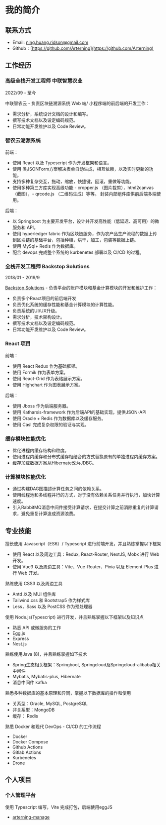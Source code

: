 # 我的简介

## 联系方式

- Email: [ning.huang.ridson@gmail.com](mailto:ning.huang.ridson@gmail.com)
- Github：[https://github.com/Arterning](https://github.com/Arterning)

## 工作经历

### 高级全栈开发工程师 中联智慧农业

2022/09 - 至今

中联智农云 -  负责区块链溯源系统 Web 端/ 小程序端的前后端的开发工作：

- 需求分析，系统设计文档的设计和编写。
- 撰写技术文档以及设定编码规范。
- 日常功能开发维护以及 Code Review。

### 智农云溯源系统

前端：

- 使用 React 以及 Typescript 作为开发框架和语言。
- 使用 类JSONForm方案解决表单自动生成，相互依赖，以及实时更新的功能。
- 支持多种复杂交互，拖动，缩放，快捷键，回滚，重做等功能。
- 使用多种第三方库实现高级功能 - cropper.js （图片裁剪），html2canvas（截图），- qrcode.js （二维码生成）等等。
封装内部组件库供前后端多端使用。

后端：

- 以 Springboot 为主要开发平台，设计并开发高性能（低延迟、高可用）的微服务和 API。
- 使用 hyperledger fabric 作为区块链服务，作为农产品生产流程的数据上传到区块链的基础平台，包括种植，烘干，加工，包装等数据上链。
- 使用 MySql+ Redis 作为数据库。
- 配合 devops 完成整个系统的 kurbenetes 部署以及 CI/CD 的过程。

### 全栈开发工程师 **Backstop Solutions**

2018/01 - 2019/9

[Backstop Solutions](https://www.backstopsolutions.com/about-backstop) - 负责平台的账户模块和基金计算模块的开发和维护工作：

- 负责多个React项目的前后端开发
- 负责优化系统的缓存性能和基金计算模块的计算性能。
- 负责系统的UI/UX升级。
- 需求分析，技术架构设计。
- 撰写技术文档以及设定编码规范。
- 日常功能开发维护以及 Code Review。

### React 项目

前端：

- 使用 React Redux 作为基础框架。
- 使用 Formik 作为表单方案。
- 使用 React-Grid 作为表格展示方案。
- 使用 Highchart 作为图表展示方案。

后端：

- 使用 Jboss 作为后端服务器。
- 使用 Katharsis-framework 作为后端API的基础实现，提供JSON-API
- 使用 Oracle + Redis 作为数据库以及缓存服务。
- 使用 Casl 完成复杂权限的验证与实现。

### 缓存模块性能优化

- 优化进程内缓存结构和粒度。
- 使用进程内缓存和分布式缓存相结合的方式替换原有的单独进程内缓存方案。
- 缓存加载数据方案从Hibernate改为JDBC。

### 计算模块性能优化

- 通过构建DAG图描述计算任务之间的依赖关系。
- 使用线程池和多线程并行的方式，对于没有依赖关系任务并行执行，加快计算速度。
- 引入RabbitMQ消息中间件接受计算请求，在提交计算之前消除重复的计算请求，避免重复计算造成资源浪费。

## 专业技能

擅长使用 Javascript（ES6）/ Typescript 进行前端开发，并且熟练掌握以下框架

- 使用 React 以及周边工具：Redux, React-Router, NextJS, Mobx 进行 Web 开发。
- 使用 Vue3 以及周边工具：Vite、Vue-Router、Pinia 以及 Element-Plus 进行 Web 开发。

熟练使用 CSS3 以及周边工具

- Antd 以及 MUI 组件库
- Tailwind.css 和 Bootstrap5 作为样式库
- Less，Sass 以及 PostCSS 作为预处理器

使用 Node.js(Typescript) 进行开发，并且熟练掌握以下框架以及知识点

- 熟悉 API 或微服务的工作
- Egg.js
- Express
- Nest.js

熟练使用Java (8)，并且熟练掌握如下技术

- Spring生态相关框架：Springboot, Springcloud及Springcloud-alibaba相关中间件
- Mybatis, Mybatis-plus, Hibernate
- 消息中间件 kafka

熟悉多种数据库的基本原理和异同，掌握以下数据库的操作和使用

- 关系型：Oracle, MySQL, PostgreSQL
- 非关系型：MongoDB
- 缓存： Redis

熟悉 Docker 和现代 DevOps - CI/CD 的工作流程

- Docker
- Docker Compose
- Github Actions
- Gitlab Actions
- Kurbenetes
- Drone

## 个人项目

### 个人管理平台

使用 Typescript 编写，Vite 完成打包，后端使用eggJS

- [arterning-manage](https://github.com/Arterning/arterning-manage)
